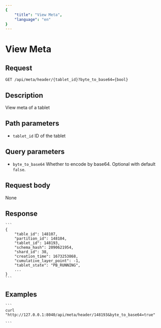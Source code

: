 ```yaml
---
{
    "title": "View Meta",
    "language": "en"
}
---
```


<!-- 
Licensed to the Apache Software Foundation (ASF) under one
or more contributor license agreements.  See the NOTICE file
distributed with this work for additional information
regarding copyright ownership.  The ASF licenses this file
to you under the Apache License, Version 2.0 (the
"License"); you may not use this file except in compliance
with the License.  You may obtain a copy of the License at

  http://www.apache.org/licenses/LICENSE-2.0

Unless required by applicable law or agreed to in writing,
software distributed under the License is distributed on an
"AS IS" BASIS, WITHOUT WARRANTIES OR CONDITIONS OF ANY
KIND, either express or implied.  See the License for the
specific language governing permissions and limitations
under the License.
-->

# View Meta

## Request

`GET /api/meta/header/{tablet_id}?byte_to_base64={bool}`

## Description

View meta of a tablet

## Path parameters

* `tablet_id`
    ID of the tablet

## Query parameters

* `byte_to_base64`
    Whether to encode by base64. Optional with default `false`.

## Request body

None

## Response

    ```
    {
        "table_id": 148107,
        "partition_id": 148104,
        "tablet_id": 148193,
        "schema_hash": 2090621954,
        "shard_id": 38,
        "creation_time": 1673253868,
        "cumulative_layer_point": -1,
        "tablet_state": "PB_RUNNING",
        ...
    }
    ```
## Examples


    ```
    curl "http://127.0.0.1:8040/api/meta/header/148193&byte_to_base64=true"

    ```

